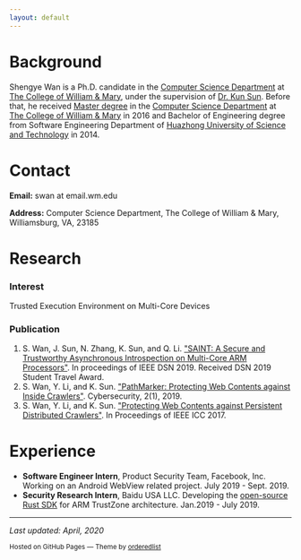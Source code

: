 ```yaml
---
layout: default
---
```


# Background
Shengye Wan is a Ph.D. candidate in the [Computer Science Department](http://www.wm.edu/as/computerscience/) at [The College of William & Mary](http://www.wm.edu/), under the supervision of [Dr. Kun Sun](http://csis.gmu.edu/ksun/). Before that, he received [Master degree][1] in the [Computer Science Department](http://www.wm.edu/as/computerscience/) at [The College of William & Mary](http://www.wm.edu/) in 2016 and Bachelor of Engineering degree from Software Engineering Department of [Huazhong University of Science and Technology](http://english.hust.edu.cn/) in 2014.

[1]: https://scholarworks.wm.edu/cgi/viewcontent.cgi?article=1039&context=etd "Master degree"

# Contact
**Email:** swan at email.wm.edu

**Address:** Computer Science Department, 
The College of William & Mary,  
Williamsburg, VA, 23185 

# Research
### Interest
Trusted Execution Environment on Multi-Core Devices


### Publication
1. S. Wan, J. Sun, N. Zhang, K. Sun, and Q. Li. ["SAINT: A Secure and Trustworthy Asynchronous Introspection on Multi-Core ARM Processors"](./assets/papers/SATIN-DSN2019.pdf). In proceedings of IEEE DSN 2019. Received DSN 2019 Student Travel Award.
2. S. Wan, Y. Li, and K. Sun. ["PathMarker: Protecting Web Contents against Inside Crawlers"](./assets/papers/PathMarker-Cybersecurity2019.pdf). Cybersecurity, 2(1), 2019.
3. S. Wan, Y. Li, and K. Sun. ["Protecting Web Contents against Persistent Distributed Crawlers"](https://ieeexplore.ieee.org/document/7996685). In Proceedings of IEEE ICC 2017.

# Experience
* **Software Engineer Intern**, Product Security Team, Facebook, Inc. Working on an Android WebView related project. July 2019 - Sept. 2019.
* **Security Research Intern**, Baidu USA LLC. Developing the [open-source Rust SDK](https://github.com/mesalock-linux/rust-optee-trustzone-sdk) for ARM TrustZone architecture. Jan.2019 - July 2019.

* * *

*Last updated: April, 2020*

<p><small>Hosted on GitHub Pages &mdash; Theme by <a href="https://github.com/orderedlist">orderedlist</a></small></p>
